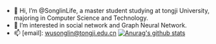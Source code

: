 - 👋 Hi, I’m @SonglinLife, a master student studying at tongji University, majoring in Computer Science and Technology.
- 👀 I’m interested in social network and Graph Neural Network.
- 📫 [email]: wusonglin@tongji.edu.cn 
[![Anurag's github stats](https://github-readme-stats.vercel.app/api?username=anuraghazra)](https://github.com/anuraghazra/github-readme-stats)

<!---
WusonglinLife/WusonglinLife is a ✨ special ✨ repository because its `README.md` (this file) appears on your GitHub profile.
You can click the Preview link to take a look at your changes.
--->
